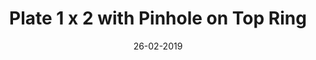 ---
title: "Plate 1 x 2 with Pinhole on Top Ring"
date: 26-02-2019

image: image.png
cad: model.ldr

source:
  url: "https://sites.google.com/view/emporiumlug/creations/nathans-toolbox"
  title: "Nathan's Toolbox"
  author: "Nathan Masters"
  date: 26-02-2019

taxonomy:
  part: ["11458"]
  partcount: 34

  width: [13, stud]
  depth: [13, stud]
  height: [5.5, plate]

  function: ["pattern_1D", "shape_2D"]
  pattern_1D_segsize: 1
  shape_2D_segments: 34
  shape_2D_segsize: 1
---